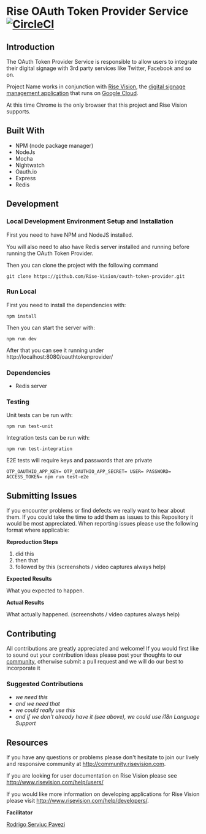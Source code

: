 # Rise OAuth Token Provider Service [![CircleCI](https://circleci.com/gh/Rise-Vision/oauth-token-provider/tree/master.svg?style=svg)](https://circleci.com/gh/Rise-Vision/oauth-token-provider/tree/master)

## Introduction

The OAuth Token Provider Service is responsible to allow users to integrate their digital signage with 3rd party services like Twitter, Facebook and so on.

Project Name works in conjunction with [Rise Vision](http://www.risevision.com), the [digital signage management application](http://apps.risevision.com/) that runs on [Google Cloud](https://cloud.google.com).

At this time Chrome is the only browser that this project and Rise Vision supports.

## Built With
- NPM (node package manager)
- NodeJs
- Mocha
- Nightwatch
- Oauth.io
- Express
- Redis

## Development

### Local Development Environment Setup and Installation

First you need to have NPM and NodeJS installed.

You will also need to also have Redis server installed and running before running the OAuth Token Provider.

Then you can clone the project with the following command
```
git clone https://github.com/Rise-Vision/oauth-token-provider.git
```

### Run Local
First you need to install the dependencies with:
```
npm install
```

Then you can start the server with:
```
npm run dev
```

After that you can see it running under http://localhost:8080/oauthtokenprovider/

### Dependencies
- Redis server

### Testing
Unit tests can be run with:
```
npm run test-unit
```

Integration tests can be run with:
```
npm run test-integration
```

E2E tests will require keys and passwords that are private
```
OTP_OAUTHIO_APP_KEY= OTP_OAUTHIO_APP_SECRET= USER= PASSWORD= ACCESS_TOKEN= npm run test-e2e
```

## Submitting Issues
If you encounter problems or find defects we really want to hear about them. If you could take the time to add them as issues to this Repository it would be most appreciated. When reporting issues please use the following format where applicable:

**Reproduction Steps**

1. did this
2. then that
3. followed by this (screenshots / video captures always help)

**Expected Results**

What you expected to happen.

**Actual Results**

What actually happened. (screenshots / video captures always help)

## Contributing
All contributions are greatly appreciated and welcome! If you would first like to sound out your contribution ideas please post your thoughts to our [community](http://community.risevision.com), otherwise submit a pull request and we will do our best to incorporate it

### Suggested Contributions
- *we need this*
- *and we need that*
- *we could really use this*
- *and if we don't already have it (see above), we could use i18n Language Support*

## Resources
If you have any questions or problems please don't hesitate to join our lively and responsive community at http://community.risevision.com.

If you are looking for user documentation on Rise Vision please see http://www.risevision.com/help/users/

If you would like more information on developing applications for Rise Vision please visit http://www.risevision.com/help/developers/.

**Facilitator**

[Rodrigo Serviuc Pavezi](https://github.com/rodrigopavezi "Rodrigo Pavezi")

